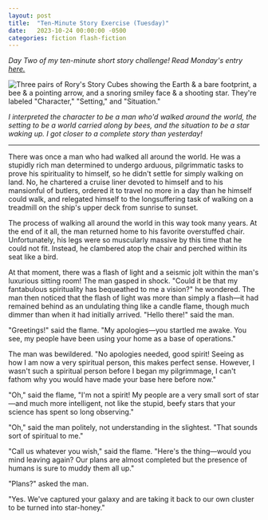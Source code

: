 ```yaml
---
layout: post
title:  "Ten-Minute Story Exercise (Tuesday)"
date:   2023-10-24 00:00:00 -0500
categories: fiction flash-fiction
---
```

_Day Two of my ten-minute short story challenge! Read Monday's entry [here.](http://taylorclogston.com/ten-minute-story-exercise-monday/ "ten-minute short story challenge!")_

![Three pairs of Rory's Story Cubes showing the Earth & a bare footprint, a bee & a pointing arrow, and a snoring smiley face & a shooting star. They're labeled "Character," "Setting," and "Situation."](https://pub-703d043c3a214d488b540515f78102d4.r2.dev/StoryCubeDay2.webp)

_I interpreted the character to be a man who'd walked around the world, the setting to be a world carried along by bees, and the situation to be a star waking up. I got closer to a complete story than yesterday!_

---

There was once a man who had walked all around the world. He was a stupidly rich man determined to undergo arduous, pilgrimmatic tasks to prove his spirituality to himself, so he didn't settle for simply walking on land. No, he chartered a cruise liner devoted to himself and to his mansionful of butlers, ordered it to travel no more in a day than he himself could walk, and relegated himself to the longsuffering task of walking on a treadmill on the ship's upper deck from sunrise to sunset.

The process of walking all around the world in this way took many years. At the end of it all, the man returned home to his favorite overstuffed chair. Unfortunately, his legs were so muscularly massive by this time that he could not fit. Instead, he clambered atop the chair and perched within its seat like a bird.

At that moment, there was a flash of light and a seismic jolt within the man's luxurious sitting room! The man gasped in shock. "Could it be that my fantabulous spirituality has bequeathed to me a vision?" he wondered. The man then noticed that the flash of light was more than simply a flash—it had remained behind as an undulating thing like a candle flame, though much dimmer than when it had initially arrived. "Hello there!" said the man.

"Greetings!" said the flame. "My apologies—you startled me awake. You see, my people have been using your home as a base of operations."

The man was bewildered. "No apologies needed, good spirit! Seeing as how I am now a very spiritual person, this makes perfect sense. However, I wasn't such a spiritual person before I began my pilgrimmage, I can't fathom why you would have made your base here before now."

"Oh," said the flame, "I'm not a spirit! My people are a very small sort of star—and much more intelligent, not like the stupid, beefy stars that your science has spent so long observing."

"Oh," said the man politely, not understanding in the slightest. "That sounds sort of spiritual to me."

"Call us whatever you wish," said the flame. "Here's the thing—would you mind leaving again? Our plans are almost completed but the presence of humans is sure to muddy them all up."

"Plans?" asked the man.

"Yes. We've captured your galaxy and are taking it back to our own cluster to be turned into star-honey."